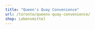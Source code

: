 ```yaml
---
title: "Queen's Quay Convenience"
url: /toronto/queens-quay-convenience/
shop: Lebensmittel
---
```

